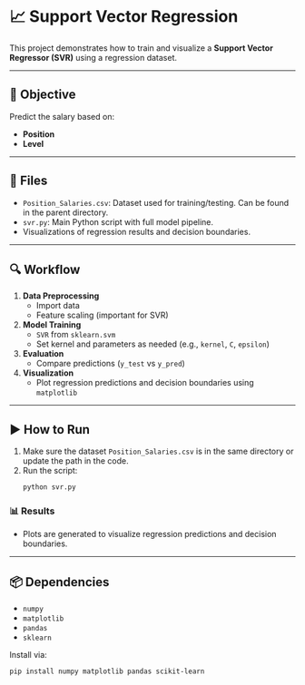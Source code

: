 # 📈 Support Vector Regression

This project demonstrates how to train and visualize a **Support Vector Regressor (SVR)** using a regression dataset.

---

## 📌 Objective

Predict the salary based on:
- **Position**
- **Level**

---

## 📁 Files

- `Position_Salaries.csv`: Dataset used for training/testing. Can be found in the parent directory.
- `svr.py`: Main Python script with full model pipeline.
- Visualizations of regression results and decision boundaries.

---

## 🔍 Workflow

1. **Data Preprocessing**
    - Import data
    - Feature scaling (important for SVR)
2. **Model Training**
    - `SVR` from `sklearn.svm`
    - Set kernel and parameters as needed (e.g., `kernel`, `C`, `epsilon`)
3. **Evaluation**
    - Compare predictions (`y_test` vs `y_pred`)
4. **Visualization**
    - Plot regression predictions and decision boundaries using `matplotlib`

---

## ▶️ How to Run

1. Make sure the dataset `Position_Salaries.csv` is in the same directory or update the path in the code.
2. Run the script:
    ```bash
    python svr.py
    ```

### 📊 Results

- Plots are generated to visualize regression predictions and decision boundaries.

---

## 📦 Dependencies

- `numpy`
- `matplotlib`
- `pandas`
- `sklearn`

Install via:

```bash
pip install numpy matplotlib pandas scikit-learn
```
